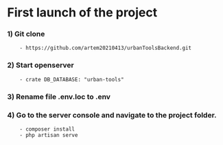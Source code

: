 # First launch of the project

### 1) Git clone

        - https://github.com/artem20210413/urbanToolsBackend.git

### 2) Start openserver

        - crate DB_DATABASE: "urban-tools"

### 3) Rename file .env.loc to .env

### 4) Go to the server console and navigate to the project folder.

        - composer install
        - php artisan serve

